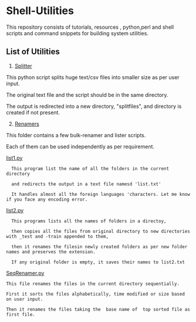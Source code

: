 
# Shell-Utilities

This repository consists of tutorials, resources , python,perl and shell scripts and command snippets for building system utilities.


## List of  Utilities 

1. [Splitter](https://github.com/rexiesxk/Shell-Utilities/tree/main/Splitter)

This python script splits huge text/csv files into smaller size as per user input.

The original text file and the script should be in the same directory. 

The output is redirected into a new directory, "splitfiles", and directory is created if not present.

2. [Renamers](https://github.com/rexiesxk/Shell-Utilities/tree/main/Renamers)

This folder contains a few bulk-renamer and lister scripts.

Each of them can be used independently as per requirement.

  [list1.py](https://github.com/rexiesxk/Shell-Utilities/blob/main/Renamers/list1.py)

      This program list the name of all the folders in the current directory 
      
      and redirects the output in a text file namesd 'list.txt' 

      It handles almost all the foreign languages 'characters. Let me know if you face any encoding error.
  
   [list2.py](https://github.com/rexiesxk/Shell-Utilities/blob/main/Renamers/list2.py)

      This programs lists all the names of folders in a directoy, 
      
      then copies all the files from original directory to new directories with _test and -train appended to them, 

      then it renames the filesin newly created folders as per new folder names and preserves the extension. 
      
      If any original folder is empty, it saves their names to list2.txt

   [SeqRenamer.py](https://github.com/rexiesxk/Shell-Utilities/blob/main/Renamers/SeqRenamer.py)

    This file renames the files in the current directory sequentially.

    First it sorts the files alphabetically, time modified or size based on user input.

    Then it renames the files taking the  base name of  top sorted file as first file.
      

